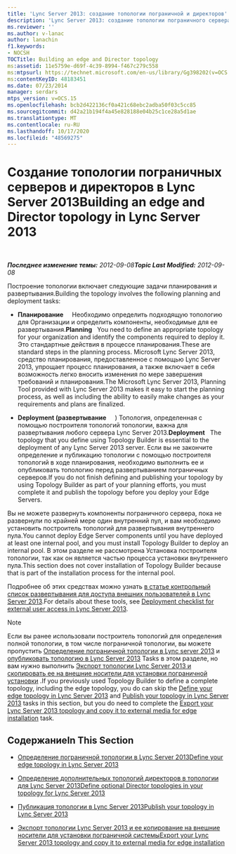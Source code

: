 ```yaml
---
title: 'Lync Server 2013: создание топологии пограничной и директоров'
description: 'Lync Server 2013: создание топологии пограничного сервера и директора.'
ms.reviewer: ''
ms.author: v-lanac
author: lanachin
f1.keywords:
- NOCSH
TOCTitle: Building an edge and Director topology
ms:assetid: 11e5759e-d69f-4c39-8994-f467c279c558
ms:mtpsurl: https://technet.microsoft.com/en-us/library/Gg398202(v=OCS.15)
ms:contentKeyID: 48183451
ms.date: 07/23/2014
manager: serdars
mtps_version: v=OCS.15
ms.openlocfilehash: bcb2d422136cf0a421c68ebc2adba50f03c5cc85
ms.sourcegitcommit: d42a21b194f4a45e828188e04b25c1ce28a5d1ae
ms.translationtype: MT
ms.contentlocale: ru-RU
ms.lasthandoff: 10/17/2020
ms.locfileid: "48569275"
---
```

# <a name="building-an-edge-and-director-topology-in-lync-server-2013"></a><span data-ttu-id="4e6a1-103">Создание топологии пограничных серверов и директоров в Lync Server 2013</span><span class="sxs-lookup"><span data-stu-id="4e6a1-103">Building an edge and Director topology in Lync Server 2013</span></span>

<div data-xmlns="http://www.w3.org/1999/xhtml">

<div class="topic" data-xmlns="http://www.w3.org/1999/xhtml" data-msxsl="urn:schemas-microsoft-com:xslt" data-cs="https://msdn.microsoft.com/">

<div data-asp="https://msdn2.microsoft.com/asp">



</div>

<div id="mainSection">

<div id="mainBody">

<span> </span>

<span data-ttu-id="4e6a1-104">_**Последнее изменение темы:** 2012-09-08_</span><span class="sxs-lookup"><span data-stu-id="4e6a1-104">_**Topic Last Modified:** 2012-09-08_</span></span>

<span data-ttu-id="4e6a1-105">Построение топологии включает следующие задачи планирования и развертывания.</span><span class="sxs-lookup"><span data-stu-id="4e6a1-105">Building the topology involves the following planning and deployment tasks:</span></span>

  - <span data-ttu-id="4e6a1-106">**Планирование**     Необходимо определить подходящую топологию для Организации и определить компоненты, необходимые для ее развертывания.</span><span class="sxs-lookup"><span data-stu-id="4e6a1-106">**Planning**   You need to define an appropriate topology for your organization and identify the components required to deploy it.</span></span> <span data-ttu-id="4e6a1-107">Это стандартные действия в процессе планирования.</span><span class="sxs-lookup"><span data-stu-id="4e6a1-107">These are standard steps in the planning process.</span></span> <span data-ttu-id="4e6a1-108">Microsoft Lync Server 2013, средство планирования, предоставленное с помощью Lync Server 2013, упрощает процесс планирования, а также включает в себя возможность легко вносить изменения по мере завершения требований и планирования.</span><span class="sxs-lookup"><span data-stu-id="4e6a1-108">The Microsoft Lync Server 2013, Planning Tool provided with Lync Server 2013 makes it easy to start the planning process, as well as including the ability to easily make changes as your requirements and plans are finalized.</span></span>

  - <span data-ttu-id="4e6a1-109">**Deployment (развертывание**     ) Топология, определенная с помощью построителя топологий топологии, важна для развертывания любого сервера Lync Server 2013.</span><span class="sxs-lookup"><span data-stu-id="4e6a1-109">**Deployment**   The topology that you define using Topology Builder is essential to the deployment of any Lync Server 2013 server.</span></span> <span data-ttu-id="4e6a1-110">Если вы не закончите определение и публикацию топологии с помощью построителя топологий в ходе планирования, необходимо выполнить ее и опубликовать топологию перед развертыванием пограничных серверов.</span><span class="sxs-lookup"><span data-stu-id="4e6a1-110">If you do not finish defining and publishing your topology by using Topology Builder as part of your planning efforts, you must complete it and publish the topology before you deploy your Edge Servers.</span></span>

<span data-ttu-id="4e6a1-111">Вы не можете развернуть компоненты пограничного сервера, пока не развернули по крайней мере один внутренний пул, и вам необходимо установить построитель топологий для развертывания внутреннего пула.</span><span class="sxs-lookup"><span data-stu-id="4e6a1-111">You cannot deploy Edge Server components until you have deployed at least one internal pool, and you must install Topology Builder to deploy an internal pool.</span></span> <span data-ttu-id="4e6a1-112">В этом разделе не рассмотрена Установка построителя топологии, так как он является частью процесса установки внутреннего пула.</span><span class="sxs-lookup"><span data-stu-id="4e6a1-112">This section does not cover installation of Topology Builder because that is part of the installation process for the internal pool.</span></span>

<span data-ttu-id="4e6a1-113">Подробнее об этих средствах можно узнать [в статье контрольный список развертывания для доступа внешних пользователей в Lync Server 2013](lync-server-2013-deployment-checklist-for-external-user-access.md).</span><span class="sxs-lookup"><span data-stu-id="4e6a1-113">For details about these tools, see [Deployment checklist for external user access in Lync Server 2013](lync-server-2013-deployment-checklist-for-external-user-access.md).</span></span>

<div>


> [!NOTE]  
> <span data-ttu-id="4e6a1-114">Если вы ранее использовали построитель топологий для определения полной топологии, в том числе пограничной топологии, вы можете пропустить <A href="lync-server-2013-define-your-edge-topology.md">Определение пограничной топологии в Lync server 2013</A> и <A href="lync-server-2013-publish-your-topology.md">опубликовать топологию в Lync Server 2013</A> Tasks в этом разделе, но вам нужно выполнить <A href="lync-server-2013-export-your-topology-and-copy-it-to-external-media-for-edge-installation.md">Экспорт топологии Lync Server 2013 и скопировать ее на внешние носители для установки пограничной установки</A> .</span><span class="sxs-lookup"><span data-stu-id="4e6a1-114">If you previously used Topology Builder to define a complete topology, including the edge topology, you do can skip the <A href="lync-server-2013-define-your-edge-topology.md">Define your edge topology in Lync Server 2013</A> and <A href="lync-server-2013-publish-your-topology.md">Publish your topology in Lync Server 2013</A> tasks in this section, but you do need to complete the <A href="lync-server-2013-export-your-topology-and-copy-it-to-external-media-for-edge-installation.md">Export your Lync Server 2013 topology and copy it to external media for edge installation</A> task.</span></span>



</div>

<div>

## <a name="in-this-section"></a><span data-ttu-id="4e6a1-115">Содержание</span><span class="sxs-lookup"><span data-stu-id="4e6a1-115">In This Section</span></span>

  - [<span data-ttu-id="4e6a1-116">Определение пограничной топологии в Lync Server 2013</span><span class="sxs-lookup"><span data-stu-id="4e6a1-116">Define your edge topology in Lync Server 2013</span></span>](lync-server-2013-define-your-edge-topology.md)

  - [<span data-ttu-id="4e6a1-117">Определение дополнительных топологий директоров в топологии для Lync Server 2013</span><span class="sxs-lookup"><span data-stu-id="4e6a1-117">Define optional Director topologies in your topology for Lync Server 2013</span></span>](lync-server-2013-define-optional-director-topologies-in-your-topology.md)

  - [<span data-ttu-id="4e6a1-118">Публикация топологии в Lync Server 2013</span><span class="sxs-lookup"><span data-stu-id="4e6a1-118">Publish your topology in Lync Server 2013</span></span>](lync-server-2013-publish-your-topology.md)

  - [<span data-ttu-id="4e6a1-119">Экспорт топологии Lync Server 2013 и ее копирование на внешние носители для установки пограничной системы</span><span class="sxs-lookup"><span data-stu-id="4e6a1-119">Export your Lync Server 2013 topology and copy it to external media for edge installation</span></span>](lync-server-2013-export-your-topology-and-copy-it-to-external-media-for-edge-installation.md)

</div>

</div>

<span> </span>

</div>

</div>

</div>

